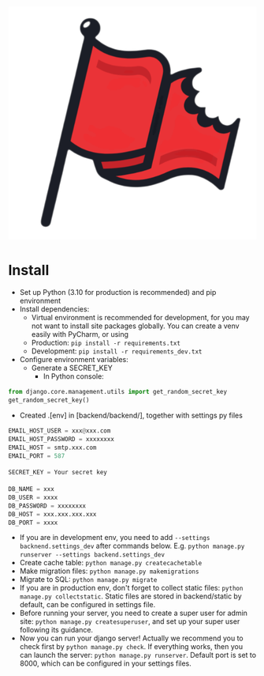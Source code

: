 # ![](https://github.com/ElfinAndSnow/ctf_platform_demo/blob/test/frontend/src/assets/images/logo.png?raw=true)
# Install

 - Set up Python (3.10 for production is recommended) and pip environment
 - Install dependencies:
   - Virtual environment is recommended for development, for you may not want to install site packages globally. You can create a venv easily with PyCharm, or using 
   - Production: `pip install -r requirements.txt`
   - Development: `pip install -r requirements_dev.txt`
 - Configure environment variables:
   - Generate a SECRET_KEY
     - In Python console:
```python
from django.core.management.utils import get_random_secret_key
get_random_secret_key()
```
   - Created .[env] in [backend/backend/], together with settings py files
```python
EMAIL_HOST_USER = xxx@xxx.com
EMAIL_HOST_PASSWORD = xxxxxxxx  
EMAIL_HOST = smtp.xxx.com
EMAIL_PORT = 587  
  
SECRET_KEY = Your secret key
  
DB_NAME = xxx
DB_USER = xxxx
DB_PASSWORD = xxxxxxxx
DB_HOST = xxx.xxx.xxx.xxx
DB_PORT = xxxx
```
 - If you are in development env, you need to add `--settings backnend.settings_dev` after commands below. E.g. `python manage.py runserver --settings backend.settings_dev`
 - Create cache table: `python manage.py createcachetable`
 - Make migration files: `python manage.py makemigrations`
 - Migrate to SQL: `python manage.py migrate`
 - If you are in production env, don't forget to collect static files: `python manage.py collectstatic`. Static files are stored in backend/static by default, can be configured in settings file.
 - Before running your server, you need to create a super user for admin site: `python manage.py createsuperuser`, and set up your super user following its guidance.
 - Now you can run your django server! Actually we recommend you to check first by `python manage.py check`. If everything works, then you can launch the server: `python manage.py runserver`. Default port is set to 8000, which can be configured in your settings files.
